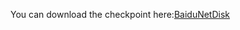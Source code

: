 
You can download the checkpoint here:[BaiduNetDisk](https://pan.baidu.com/s/1oPLEmcTFZxjvTHijNW8Byg?pwd=67vi)